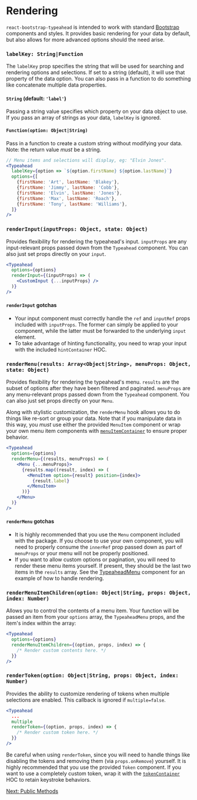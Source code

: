 # Rendering
`react-bootstrap-typeahead` is intended to work with standard [Bootstrap](http://getbootstrap.com/) components and styles. It provides basic rendering for your data by default, but also allows for more advanced options should the need arise.

### `labelKey: String|Function`

The `labelKey` prop specifies the string that will be used for searching and rendering options and selections. If set to a string (default), it will use that property of the data option. You can also pass in a function to do something like concatenate multiple data properties.

#### `String` (default: `'label'`)
Passing a string value specifies which property on your data object to use. If you pass an array of strings as your data, `labelKey` is ignored.

#### `Function(option: Object|String)`
Pass in a function to create a custom string without modifying your data. Note: the return value *must* be a string.

```jsx
// Menu items and selections will display, eg: "Elvin Jones".
<Typeahead
  labelKey={option => `${option.firstName} ${option.lastName}`}
  options={[
    {firstName: 'Art', lastName: 'Blakey'},
    {firstName: 'Jimmy', lastName: 'Cobb'},
    {firstName: 'Elvin', lastName: 'Jones'},
    {firstName: 'Max', lastName: 'Roach'},
    {firstName: 'Tony', lastName: 'Williams'},
  ]}
/>
```

### `renderInput(inputProps: Object, state: Object)`
Provides flexibility for rendering the typeahead's input. `inputProps` are any input-relevant props passed down from the `Typeahead` component. You can also just set props directly on your `input`.

```jsx
<Typeahead
  options={options}
  renderInput={(inputProps) => (
    <CustomInput {...inputProps} />
  )}
/>
```

#### `renderInput` gotchas
- Your input component must correctly handle the `ref` and `inputRef` props included with `inputProps`. The former can simply be applied to your component, while the latter must be forwarded to the underlying `input` element.
- To take advantage of hinting functionality, you need to wrap your input with the included `hintContainer` HOC.

### `renderMenu(results: Array<Object|String>, menuProps: Object, state: Object)`
Provides flexibility for rendering the typeahead's menu. `results` are the subset of options after they have been filtered and paginated. `menuProps` are any menu-relevant props passed down from the `Typeahead` component. You can also just set props directly on your `Menu`.

Along with stylistic customization, the `renderMenu` hook allows you to do things like re-sort or group your data. Note that if you manipulate data in this way, you *must* use either the provided `MenuItem` component or wrap your own menu item components with [`menuItemContainer`](API.md#menuitemcontainer) to ensure proper behavior.

```jsx
<Typeahead
  options={options}
  renderMenu={(results, menuProps) => (
    <Menu {...menuProps}>
      {results.map((result, index) => (
        <MenuItem option={result} position={index}>
          {result.label}
        </MenuItem>
      ))}
    </Menu>
  )}
/>
```

#### `renderMenu` gotchas
- It is highly recommended that you use the `Menu` component included with the package. If you choose to use your own component, you will need to properly consume the `innerRef` prop passed down as part of `menuProps` or your menu will not be properly positioned.
- If you want to allow custom options or pagination, you will need to render these menu items yourself. If present, they should be the last two items in the `results` array. See the [TypeaheadMenu](https://github.com/ericgio/react-bootstrap-typeahead/blob/master/src/TypeaheadMenu.react.js) component for an example of how to handle rendering.

### `renderMenuItemChildren(option: Object|String, props: Object, index: Number)`
Allows you to control the contents of a menu item. Your function will be passed an item from your `options` array, the `TypeaheadMenu` props, and the item's index within the array:

```jsx
<Typeahead
  options={options}
  renderMenuItemChildren={(option, props, index) => {
    /* Render custom contents here. */
  }}
/>
```

### `renderToken(option: Object|String, props: Object, index: Number)`
Provides the ability to customize rendering of tokens when multiple selections are enabled. This callback is ignored if `multiple=false`.

```jsx
<Typeahead
  ...
  multiple
  renderToken={(option, props, index) => {
    /* Render custom token here. */
  }}
/>
```

Be careful when using `renderToken`, since you will need to handle things like disabling the tokens and removing them (via `props.onRemove`) yourself. It is highly recommended that you use the provided `Token` component. If you want to use a completely custom token, wrap it with the [`tokenContainer`](API.md#tokencontainer) HOC to retain keystroke behaviors.

[Next: Public Methods](Methods.md)

